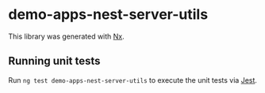 # demo-apps-nest-server-utils

This library was generated with [Nx](https://nx.dev).

## Running unit tests

Run `ng test demo-apps-nest-server-utils` to execute the unit tests via [Jest](https://jestjs.io).

